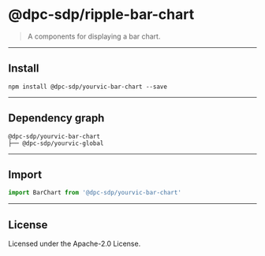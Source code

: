 <!-- GENERATED_DOCS -->
# @dpc-sdp/ripple-bar-chart

> A components for displaying a bar chart.

--------------------------------------------------------------------------------

## Install

```shell
npm install @dpc-sdp/yourvic-bar-chart --save
```

--------------------------------------------------------------------------------

## Dependency graph

```shell
@dpc-sdp/yourvic-bar-chart
├── @dpc-sdp/yourvic-global
```

--------------------------------------------------------------------------------

## Import

```js
import BarChart from '@dpc-sdp/yourvic-bar-chart'
```

--------------------------------------------------------------------------------

## License

Licensed under the Apache-2.0 License.

<!-- /GENERATED_DOCS -->
